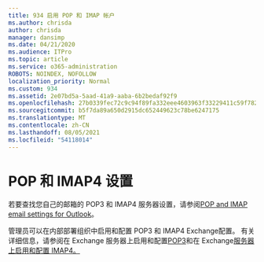 ```yaml
---
title: 934 启用 POP 和 IMAP 帐户
ms.author: chrisda
author: chrisda
manager: dansimp
ms.date: 04/21/2020
ms.audience: ITPro
ms.topic: article
ms.service: o365-administration
ROBOTS: NOINDEX, NOFOLLOW
localization_priority: Normal
ms.custom: 934
ms.assetid: 2e07bd5a-5aad-41a9-aaba-6b2bedaf92f9
ms.openlocfilehash: 27b0339fec72c9c94f89fa332eee4603963f33229411c59f78282b24e0c7f586
ms.sourcegitcommit: b5f7da89a650d2915dc652449623c78be6247175
ms.translationtype: MT
ms.contentlocale: zh-CN
ms.lasthandoff: 08/05/2021
ms.locfileid: "54118014"
---
```

# <a name="pop-and-imap4-settings"></a>POP 和 IMAP4 设置

若要查找您自己的邮箱的 POP3 和 IMAP4 服务器设置，请参阅[POP and IMAP email settings for Outlook](https://support.office.com/article/8361e398-8af4-4e97-b147-6c6c4ac95353.aspx)。

管理员可以在内部部署组织中启用和配置 POP3 和 IMAP4 Exchange配置。 有关详细信息，请参阅在 Exchange 服务器上启用和配置[POP3](https://technet.microsoft.com/library/bb124934.aspx)和在 Exchange[服务器上启用和配置 IMAP4。](https://technet.microsoft.com/library/bb124489.aspx)
